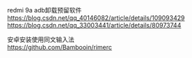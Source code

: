 


redmi 9a adb卸载预留软件  
<https://blog.csdn.net/qq_40146082/article/details/109093429>  
<https://blog.csdn.net/qq_33003441/article/details/80973744>

安卓安装使用同文输入法  
<https://github.com/Bambooin/rimerc>   
